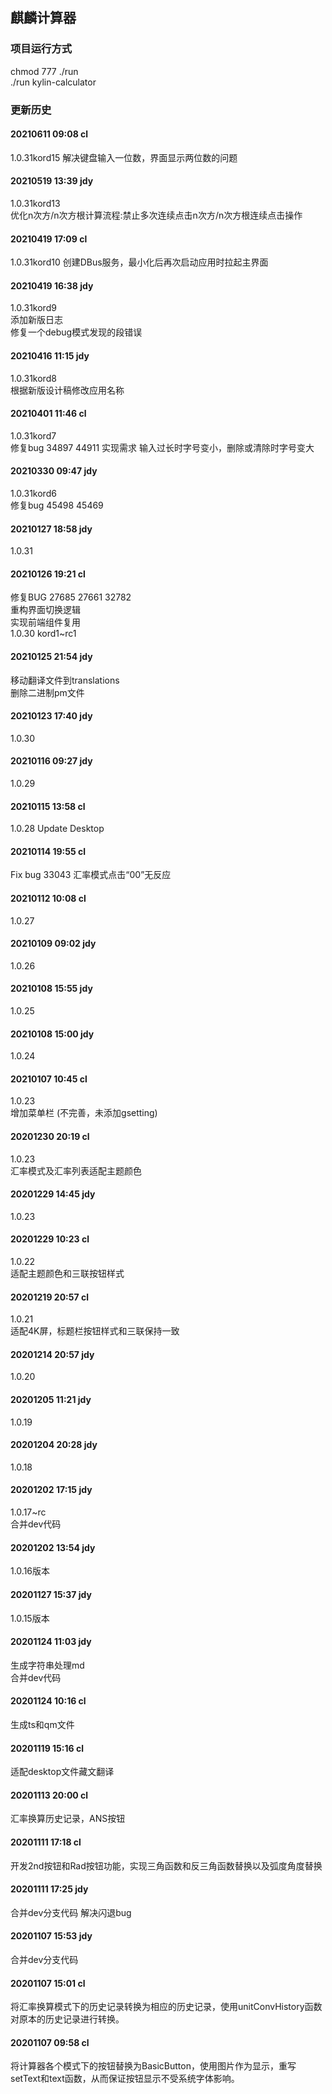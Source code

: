 ## 麒麟计算器

### 项目运行方式  
chmod 777 ./run  
./run kylin-calculator



### 更新历史

#### 20210611 09:08 cl
1.0.31kord15
解决键盘输入一位数，界面显示两位数的问题

#### 20210519 13:39 jdy
1.0.31kord13  
优化n次方/n次方根计算流程:禁止多次连续点击n次方/n次方根连续点击操作

#### 20210419 17:09 cl
1.0.31kord10
创建DBus服务，最小化后再次启动应用时拉起主界面

#### 20210419 16:38 jdy
1.0.31kord9  
添加新版日志  
修复一个debug模式发现的段错误  

#### 20210416 11:15 jdy
1.0.31kord8  
根据新版设计稿修改应用名称   

#### 20210401 11:46 cl
1.0.31kord7  
修复bug 34897 44911
实现需求 输入过长时字号变小，删除或清除时字号变大

#### 20210330 09:47 jdy
1.0.31kord6  
修复bug 45498 45469

#### 20210127 18:58 jdy
1.0.31

#### 20210126 19:21 cl
修复BUG 27685 27661 32782  
重构界面切换逻辑  
实现前端组件复用  
1.0.30 kord1~rc1

#### 20210125 21:54 jdy
移动翻译文件到translations  
删除二进制pm文件

#### 20210123 17:40 jdy
1.0.30

#### 20210116 09:27 jdy
1.0.29

#### 20210115 13:58 cl
1.0.28 Update Desktop

#### 20210114 19:55 cl
Fix bug 33043 汇率模式点击“00”无反应

#### 20210112 10:08 cl
1.0.27

#### 20210109 09:02 jdy
1.0.26

#### 20210108 15:55 jdy
1.0.25

#### 20210108 15:00 jdy
1.0.24

#### 20210107 10:45 cl
1.0.23  
增加菜单栏 (不完善，未添加gsetting)

#### 20201230 20:19 cl
1.0.23  
汇率模式及汇率列表适配主题颜色

#### 20201229 14:45 jdy
1.0.23

#### 20201229 10:23 cl
1.0.22  
适配主题颜色和三联按钮样式

#### 20201219 20:57 cl
1.0.21  
适配4K屏，标题栏按钮样式和三联保持一致

#### 20201214 20:57 jdy
1.0.20

#### 20201205 11:21 jdy
1.0.19

#### 20201204 20:28 jdy
1.0.18

#### 20201202 17:15 jdy
1.0.17~rc  
合并dev代码

#### 20201202 13:54 jdy
1.0.16版本

#### 20201127 15:37 jdy
1.0.15版本

#### 20201124 11:03 jdy
生成字符串处理md  
合并dev代码

#### 20201124 10:16 cl
生成ts和qm文件

#### 20201119 15:16 cl
适配desktop文件藏文翻译

#### 20201113 20:00 cl
汇率换算历史记录，ANS按钮

#### 20201111 17:18 cl
开发2nd按钮和Rad按钮功能，实现三角函数和反三角函数替换以及弧度角度替换

#### 20201111 17:25 jdy
合并dev分支代码 解决闪退bug

#### 20201107 15:53 jdy
合并dev分支代码

#### 20201107 15:01 cl
将汇率换算模式下的历史记录转换为相应的历史记录，使用unitConvHistory函数对原本的历史记录进行转换。

#### 20201107 09:58 cl
将计算器各个模式下的按钮替换为BasicButton，使用图片作为显示，重写setText和text函数，从而保证按钮显示不受系统字体影响。
